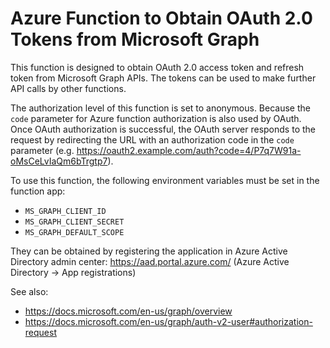 # Azure Function to Obtain OAuth 2.0 Tokens from Microsoft Graph
This function is designed to obtain OAuth 2.0 access token and refresh token from Microsoft Graph APIs. The tokens can be used to make further API calls by other functions.

The authorization level of this function is set to anonymous. Because the `code` parameter for Azure function authorization is also used by OAuth. Once OAuth authorization is successful, the OAuth server responds to the request by redirecting the URL with an authorization code in the `code` parameter (e.g. https://oauth2.example.com/auth?code=4/P7q7W91a-oMsCeLvIaQm6bTrgtp7).

To use this function, the following environment variables must be set in the function app:
* `MS_GRAPH_CLIENT_ID`
* `MS_GRAPH_CLIENT_SECRET`
* `MS_GRAPH_DEFAULT_SCOPE`

They can be obtained by registering the application in Azure Active Directory admin center: https://aad.portal.azure.com/ (Azure Active Directory -> App registrations)

See also: 
* https://docs.microsoft.com/en-us/graph/overview
* https://docs.microsoft.com/en-us/graph/auth-v2-user#authorization-request
